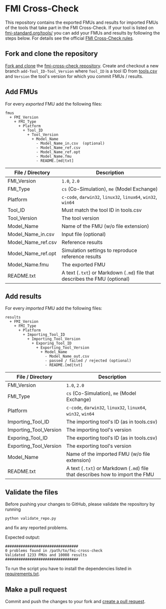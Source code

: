 # FMI Cross-Check

This repository contains the exported FMUs and results for imported FMUs of the tools that take part in the FMI Cross-Check.
If your tool is listed on [fmi-standard.org/tools/](https://fmi-standard.org/tools/) you can add your FMUs and results by following the steps below.
For details see the official [FMI Cross-Check rules](FMI-CROSS-CHECK-RULES.md).

## Fork and clone the repository

[Fork and clone](https://help.github.com/articles/fork-a-repo/) the [fmi-cross-check repository](https://github.com/modelica/fmi-cross-check).
Create and checkout a new branch `add-Tool_ID-Tool_Version` where `Tool_ID` is a tool ID from [tools.csv](https://github.com/modelica/fmi-standard.org/blob/master/_data/tools.csv) and `Version` the tool's version for which you commit FMUs / results.

## Add FMUs

For every *exported* FMU add the following files:

```
fmus
  + FMI_Version
    + FMI_Type
      + Platform
        + Tool_ID
          + Tool_Version
            + Model_Name
              - Model_Name_in.csv  (optional)
              - Model_Name_ref.csv
              - Model_Name_ref.opt
              - Model_Name.fmu
              - README.[md|txt]
```

| File / Directory   | Description
|--------------------|------------
| FMI_Version        | `1.0`, `2.0`
| FMI_Type           | `cs` (Co-Simulation), `me` (Model Exchange)
| Platform           | `c-code`, `darwin32`, `linux32`, `linux64`, `win32`, `win64`
| Tool_ID            | Must match the tool ID in tools.csv
| Tool_Version       | The tool version
| Model_Name         | Name of the FMU (w/o file extension)
| Model_Name_in.csv  | Input file (optional)
| Model_Name_ref.csv | Reference results
| Model_Name_ref.opt | Simulation settings to reproduce reference results
| Model_Name.fmu     | The exported FMU
| README.txt         | A text (`.txt`) or Markdown (`.md`) file that describes the FMU (optional)

## Add results

For every *imported* FMU add the following files:

```
results
  + FMI_Version
    + FMI_Type
      + Platform
        + Importing_Tool_ID
          + Importing_Tool_Version
            + Exporing_Tool_ID
              + Exporting_Tool_Version
                + Model_Name
                  - Model_Name_out.csv
                  - passed / failed / rejected (optional)
                  - README.[md|txt]
```

| File / Directory       | Description
|------------------------|------------
| FMI_Version            | `1.0`, `2.0`
| FMI_Type               | `cs` (Co-Simulation), `me` (Model Exchange)
| Platform               | `c-code`, `darwin32`, `linux32`, `linux64`, `win32`, `win64`
| Importing_Tool_ID      | The importing tool's ID (as in tools.csv)
| Importing_Tool_Version | The importing tool's version
| Exporing_Tool_ID       | The exporting tool's ID (as in tools.csv)
| Exporting_Tool_Version | The exporting tool's version
| Model_Name             | Name of the imported FMU (w/o file extension)
| README.txt             | A text (`.txt`) or Markdown (`.md`) file that describes how to import the FMU

## Validate the files

Before pushing your changes to GitHub, please validate the repository by running

```
python validate_repo.py
```

and fix any reported problems.

Expected output:

```
#################################
0 problems found in /path/to/fmi-cross-check
Validated 1233 FMUs and 10008 results
#################################
```

To run the script you have to install the dependencies listed in [requirements.txt](requirements.txt).

## Make a pull request

Commit and push the changes to your fork and [create a pull request](https://help.github.com/articles/creating-a-pull-request/).
